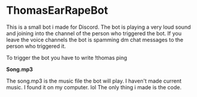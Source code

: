 # ThomasEarRapeBot
This is a small bot i made for Discord. The bot is playing a very loud sound and joining into the channel of the person who triggered the bot. If you leave the voice channels the bot is spamming dm chat messages to the person who triggered it. 

To trigger the bot you have to write !thomas ping

**Song.mp3**

The song.mp3 is the music file the bot will play. I haven't made current music. I found it on my computer. lol
The only thing i made is the code.
